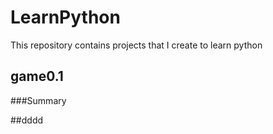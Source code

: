 # LearnPython

This repository contains projects that I create to learn python

## game0.1
###Summary

##dddd
